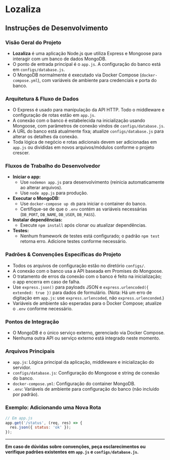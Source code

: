 # Lozaliza

## Instruções de Desenvolvimento

### Visão Geral do Projeto
- **Lozaliza** é uma aplicação Node.js que utiliza Express e Mongoose para interagir com um banco de dados MongoDB.
- O ponto de entrada principal é o `app.js`. A configuração do banco está em `configs/database.js`.
- O MongoDB normalmente é executado via Docker Compose (`docker-compose.yml`), com variáveis de ambiente para credenciais e porta do banco.

### Arquitetura & Fluxo de Dados
- O Express é usado para manipulação da API HTTP. Todo o middleware e configuração de rotas estão em `app.js`.
- A conexão com o banco é estabelecida na inicialização usando Mongoose, com parâmetros de conexão vindos de `configs/database.js`.
- A URL do banco está atualmente fixa; atualize `configs/database.js` para alterar os detalhes da conexão.
- Toda lógica de negócio e rotas adicionais devem ser adicionadas em `app.js` ou divididas em novos arquivos/módulos conforme o projeto crescer.

### Fluxos de Trabalho do Desenvolvedor
- **Iniciar o app:**
  - Use `nodemon app.js` para desenvolvimento (reinicia automaticamente ao alterar arquivos).
  - Use `node app.js` para produção.
- **Executar o MongoDB:**
  - Use `docker-compose up db` para iniciar o container do banco.
  - Certifique-se de que o `.env` contém as variáveis necessárias (`DB_PORT`, `DB_NAME`, `DB_USER`, `DB_PASS`).
- **Instalar dependências:**
  - Execute `npm install` após clonar ou atualizar dependências.
- **Testes:**
  - Nenhum framework de testes está configurado; o padrão `npm test` retorna erro. Adicione testes conforme necessário.

### Padrões & Convenções Específicas do Projeto
- Todos os arquivos de configuração estão no diretório `configs/`.
- A conexão com o banco usa a API baseada em Promises do Mongoose.
- O tratamento de erros da conexão com o banco é feito na inicialização; o app encerra em caso de falha.
- Use `express.json()` para payloads JSON e `express.urlencoded({ extended: true })` para dados de formulário. (Nota: Há um erro de digitação em `app.js`: use `express.urlencoded`, não `express.urlenconded`.)
- Variáveis de ambiente são esperadas para o Docker Compose; atualize o `.env` conforme necessário.

### Pontos de Integração
- O MongoDB é o único serviço externo, gerenciado via Docker Compose.
- Nenhuma outra API ou serviço externo está integrado neste momento.

### Arquivos Principais
- `app.js`: Lógica principal da aplicação, middleware e inicialização do servidor.
- `configs/database.js`: Configuração do Mongoose e string de conexão do banco.
- `docker-compose.yml`: Configuração do container MongoDB.
- `.env`: Variáveis de ambiente para configuração do banco (não incluído por padrão).

### Exemplo: Adicionando uma Nova Rota
```js
// Em app.js
app.get('/status', (req, res) => {
  res.json({ status: 'ok' });
});
```

---

**Em caso de dúvidas sobre convenções, peça esclarecimentos ou verifique padrões existentes em `app.js` e `configs/database.js`.**

